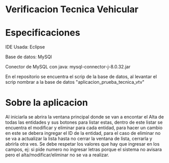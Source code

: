 # Verificacion Tecnica Vehicular

# Especificaciones

IDE Usada: Eclipse

Base de datos: MySQl

Conector de MySQL con java: mysql-connector-j-8.0.32.jar

En el repositorio se encuentra el scrip de la base de datos, al levantar el scrip nombrar a la base de datos "aplicacion_prueba_tecnica_vtv"

# Sobre la aplicacion

Al iniciarla se abrira la ventana principal donde se van a encontar el Alta de todas las entidades y sus botones para listar estas, dentro de este listar se encuentra el modificar y eliminar para cada entidad, para hacer un cambio en este se debera ingregar el ID de la entidad, para el caso de eliminar no se va a actualizar la lista hasta no cerrar la ventana de lista, cerrarla y abrirla otra ves.
Se debe respetar los valores que hay que ingresar en los campos, ej: si pide numero no ingresar letras porque el sistema no avisara pero el alta/modificar/eliminar no se va a realizar.


